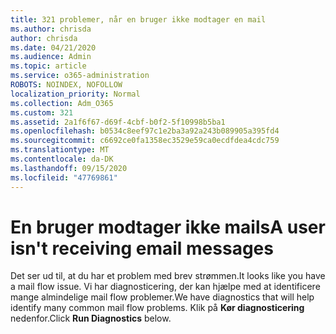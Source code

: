 ```yaml
---
title: 321 problemer, når en bruger ikke modtager en mail
ms.author: chrisda
author: chrisda
ms.date: 04/21/2020
ms.audience: Admin
ms.topic: article
ms.service: o365-administration
ROBOTS: NOINDEX, NOFOLLOW
localization_priority: Normal
ms.collection: Adm_O365
ms.custom: 321
ms.assetid: 2a1f6f67-d69f-4cbf-b0f2-5f10998b5ba1
ms.openlocfilehash: b0534c8eef97c1e2ba3a92a243b089905a395fd4
ms.sourcegitcommit: c6692ce0fa1358ec3529e59ca0ecdfdea4cdc759
ms.translationtype: MT
ms.contentlocale: da-DK
ms.lasthandoff: 09/15/2020
ms.locfileid: "47769861"
---
```

# <a name="a-user-isnt-receiving-email-messages"></a><span data-ttu-id="2738f-102">En bruger modtager ikke mails</span><span class="sxs-lookup"><span data-stu-id="2738f-102">A user isn't receiving email messages</span></span>

<span data-ttu-id="2738f-103">Det ser ud til, at du har et problem med brev strømmen.</span><span class="sxs-lookup"><span data-stu-id="2738f-103">It looks like you have a mail flow issue.</span></span> <span data-ttu-id="2738f-104">Vi har diagnosticering, der kan hjælpe med at identificere mange almindelige mail flow problemer.</span><span class="sxs-lookup"><span data-stu-id="2738f-104">We have diagnostics that will help identify many common mail flow problems.</span></span> <span data-ttu-id="2738f-105">Klik på **Kør diagnosticering** nedenfor.</span><span class="sxs-lookup"><span data-stu-id="2738f-105">Click **Run Diagnostics** below.</span></span>
 